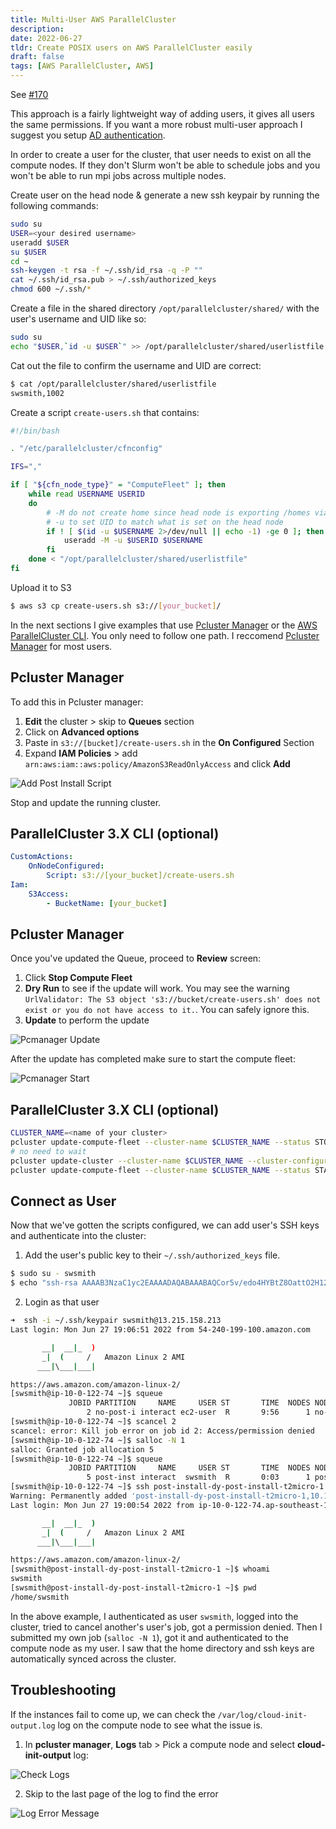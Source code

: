 ```yaml
---
title: Multi-User AWS ParallelCluster
description:
date: 2022-06-27
tldr: Create POSIX users on AWS ParallelCluster easily
draft: false
tags: [AWS ParallelCluster, AWS]
---
```


See [#170](https://github.com/aws/aws-parallelcluster/issues/170#issuecomment-364270330)

This approach is a fairly lightweight way of adding users, it gives all users the same permissions. If you want a more robust multi-user approach I suggest you setup [AD authentication](https://aws.amazon.com/blogs/opensource/managing-aws-parallelcluster-ssh-users-with-openldap/).

In order to create a user for the cluster, that user needs to exist on all the compute nodes. If they don't Slurm won't be able to schedule jobs and you won't be able to run mpi jobs across multiple nodes.

Create user on the head node & generate a new ssh keypair by running the following commands:

```bash
sudo su
USER=<your desired username>
useradd $USER
su $USER
cd ~
ssh-keygen -t rsa -f ~/.ssh/id_rsa -q -P ""
cat ~/.ssh/id_rsa.pub > ~/.ssh/authorized_keys
chmod 600 ~/.ssh/*
```

Create a file in the shared directory `/opt/parallelcluster/shared/` with the user's username and UID like so:

```bash
sudo su
echo "$USER,`id -u $USER`" >> /opt/parallelcluster/shared/userlistfile
```

Cat out the file to confirm the username and UID are correct:

```bash
$ cat /opt/parallelcluster/shared/userlistfile
swsmith,1002
```

Create a script `create-users.sh` that contains:

```bash
#!/bin/bash

. "/etc/parallelcluster/cfnconfig"

IFS=","

if [ "${cfn_node_type}" = "ComputeFleet" ]; then
    while read USERNAME USERID
    do
        # -M do not create home since head node is exporting /homes via NFS
        # -u to set UID to match what is set on the head node
        if ! [ $(id -u $USERNAME 2>/dev/null || echo -1) -ge 0 ]; then
            useradd -M -u $USERID $USERNAME
        fi
    done < "/opt/parallelcluster/shared/userlistfile"
fi
```

Upload it to S3

```bash
$ aws s3 cp create-users.sh s3://[your_bucket]/
```

In the next sections I give examples that use [Pcluster Manager](https://www.hpcworkshops.com/03-deploy-pcm.html) or the [AWS ParallelCluster CLI](https://www.hpcworkshops.com/04-pcluster-cli.html). You only need to follow one path. I reccomend [Pcluster Manager](https://www.hpcworkshops.com/03-deploy-pcm.html) for most users.

## Pcluster Manager

To add this in Pcluster manager:
1. **Edit** the cluster > skip to **Queues** section
2. Click on **Advanced options**
3. Paste in `s3://[bucket]/create-users.sh` in the **On Configured** Section
4. Expand **IAM Policies** > add `arn:aws:iam::aws:policy/AmazonS3ReadOnlyAccess` and click **Add**

![Add Post Install Script](/img/multi-user/pcmanager-post-install.png)

Stop and update the running cluster.

## ParallelCluster 3.X CLI (optional)

```yaml
CustomActions:
    OnNodeConfigured:
        Script: s3://[your_bucket]/create-users.sh
Iam:
    S3Access:
        - BucketName: [your_bucket]
```

## Pcluster Manager

Once you've updated the Queue, proceed to **Review** screen:

1. Click **Stop Compute Fleet**
2. **Dry Run** to see if the update will work. You may see the warning `UrlValidator: The S3 object 's3://bucket/create-users.sh' does not exist or you do not have access to it.`. You can safely ignore this.
3. **Update** to perform the update

![Pcmanager Update](/img/multi-user/pcmanager-update.png)

After the update has completed make sure to start the compute fleet:

![Pcmanager Start](/img/multi-user/pcmanager-start.png)


## ParallelCluster 3.X CLI (optional)

```bash
CLUSTER_NAME=<name of your cluster>
pcluster update-compute-fleet --cluster-name $CLUSTER_NAME --status STOP_REQUESTED
# no need to wait 
pcluster update-cluster --cluster-name $CLUSTER_NAME --cluster-configuration /path/to/config.yaml
pcluster update-compute-fleet --cluster-name $CLUSTER_NAME --status START_REQUESTED
```

## Connect as User

Now that we've gotten the scripts configured, we can add user's SSH keys and authenticate into the cluster:

1. Add the user's public key to their `~/.ssh/authorized_keys` file.

```bash
$ sudo su - swsmith
$ echo "ssh-rsa AAAAB3NzaC1yc2EAAAADAQABAAABAQCor5v/edo4HYBtZ8OattO2H12o2kO2tRVDeHc5Odq7L6KUYy1hiZRJYD9wVNvwra656CtCQXaK3whD3NpRaVTg6/NccBvyYPNXw7XyZswC0LsQnn9JMxOi9twKA1iBHj44UupEZFw0MqBBIjg7Xn4pqTMrMcwpoFjWGfAPM4F22FIgMypMs3LCBJ37G0hfVvSlnFp1iV/VA9O5B+CGEWxBLX06QIjpO3nzTjToHlRYWVgqJ7086V3wbPkbaJi/FrXH0TJkZ/FC2rK7B7J0mEcImwv/ZQBIPs46rYaFyxA0F1VDLN+D73AHNJukz6wXtIj1iYbXEpqRH0j8fYLSl6i7" >> ~/.ssh/authorized_keys
```

2. Login as that user

```bash
➜  ssh -i ~/.ssh/keypair swsmith@13.215.158.213
Last login: Mon Jun 27 19:06:51 2022 from 54-240-199-100.amazon.com

       __|  __|_  )
       _|  (     /   Amazon Linux 2 AMI
      ___|\___|___|

https://aws.amazon.com/amazon-linux-2/
[swsmith@ip-10-0-122-74 ~]$ squeue
             JOBID PARTITION     NAME     USER ST       TIME  NODES NODELIST(REASON)
                 2 no-post-i interact ec2-user  R       9:56      1 no-post-install-dy-no-post-install-c5nlarge-1
[swsmith@ip-10-0-122-74 ~]$ scancel 2
scancel: error: Kill job error on job id 2: Access/permission denied
[swsmith@ip-10-0-122-74 ~]$ salloc -N 1
salloc: Granted job allocation 5
[swsmith@ip-10-0-122-74 ~]$ squeue
             JOBID PARTITION     NAME     USER ST       TIME  NODES NODELIST(REASON)
                 5 post-inst interact  swsmith  R       0:03      1 post-install-dy-post-install-t2micro-1
[swsmith@ip-10-0-122-74 ~]$ ssh post-install-dy-post-install-t2micro-1
Warning: Permanently added 'post-install-dy-post-install-t2micro-1,10.1.98.68' (ECDSA) to the list of known hosts.
Last login: Mon Jun 27 19:00:54 2022 from ip-10-0-122-74.ap-southeast-1.compute.internal

       __|  __|_  )
       _|  (     /   Amazon Linux 2 AMI
      ___|\___|___|

https://aws.amazon.com/amazon-linux-2/
[swsmith@post-install-dy-post-install-t2micro-1 ~]$ whoami
swsmith
[swsmith@post-install-dy-post-install-t2micro-1 ~]$ pwd
/home/swsmith
```

In the above example, I authenticated as user `swsmith`, logged into the cluster, tried to cancel another's user's job, got a permission denied. Then I submitted my own job (`salloc -N 1`), got it and authenticated to the compute node as my user. I saw that the home directory and ssh keys are automatically synced across the cluster.

## Troubleshooting

If the instances fail to come up, we can check the `/var/log/cloud-init-output.log` log on the compute node to see what the issue is.

1. In **pcluster manager**, **Logs** tab > Pick a compute node and select **cloud-init-output** log:

![Check Logs](/img/multi-user/check-logs.png)

2. Skip to the last page of the log to find the error

![Log Error Message](/img/multi-user/error-cloud-init-output.png)